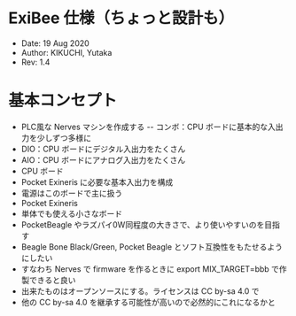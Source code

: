 # ExiBee 仕様（ちょっと設計も）

- Date: 19 Aug 2020
- Author: KIKUCHI, Yutaka
- Rev: 1.4

# 基本コンセプト

- PLC風な Nerves マシンを作成する
 -- コンボ：CPU ボードに基本的な入出力を少しずつ多様に
 - DIO：CPU ボードにデジタル入出力をたくさん
 - AIO：CPU ボードにアナログ入出力をたくさん
- CPU ボード
 - Pocket Exineris に必要な基本入出力を構成
 - 電源はこのボードで主に扱う
- Pocket Exineris
 - 単体でも使える小さなボード
 - PocketBeagle やラズパイ0W同程度の大きさで、より使いやすいのを目指す
- Beagle Bone Black/Green, Pocket Beagle とソフト互換性をもたせるようにしたい
 - すなわち Nerves で firmware を作るときに export MIX_TARGET=bbb で作製できると良い
- 出来たものはオープンソースにする。ライセンスは CC by-sa 4.0 で
 - 他の CC by-sa 4.0 を継承する可能性が高いので必然的にこれになるかと
 
# 
